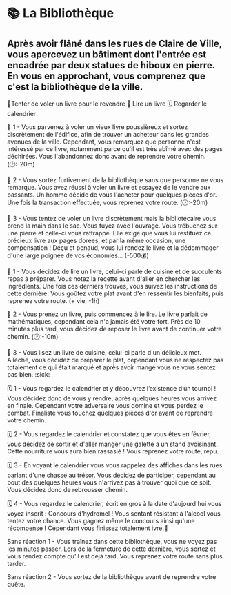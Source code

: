 # 📚 La Bibliothèque

## Après avoir flâné dans les rues de Claire de Ville, vous apercevez un bâtiment dont l'entrée est encadrée par deux statues de hiboux en pierre. En vous en approchant, vous comprenez que c'est la bibliothèque de la ville. 

📕Tenter de voler un livre pour le revendre
📖 Lire un livre
🗓️ Regarder le calendrier

📕 1 - Vous parvenez à voler un vieux livre poussièreux et sortez discrètement de l'édifice, afin de trouver un acheteur dans les grandes avenues de la ville. Cependant, vous remarquez que personne n'est intéressé par ce livre, notamment parce qu'il est très abîmé avec des pages déchirées. Vous l'abandonnez donc avant de reprendre votre chemin. (🕑:-20m)

📕 2 - Vous sortez furtivement de la bibliothèque sans que personne ne vous remarque. Vous avez réussi à voler un livre et essayez de le vendre aux passants. Un homme décide de vous l'acheter pour quelques pièces d'or. Une fois la transaction effectuée, vous reprenez votre route. (🕑:-20m)

📕 3 - Vous tentez de voler un livre discrètement mais la bibliotécaire vous prend la main dans le sac. Vous fuyez avec l'ouvrage. Vous trébuchez sur une pierre et celle-ci vous rattrappe. Elle exige que vous lui restituez ce précieux livre aux pages dorées, et par la même occasion, une compensation ! Déçu et penaud, vous lui rendez le livre et la dédommager d'une large poignée de vos économies... (-500💰)

📖 1 - Vous décidez de lire un livre, celui-ci parle de cuisine et de succulents repas à préparer. Vous notez la recette avant d'aller en chercher les ingrédients. Une fois ces derniers trouvés, vous suivez les instructions de cette dernière. Vous goûtez votre plat avant d'en ressentir les bienfaits, puis reprenez votre route.  (+ vie, -1h)

📖 2 - Vous prenez un livre, puis commencez à le lire. Le livre parlait de mathématiques, cependant cela n'a jamais été votre fort. Près de 10 minutes plus tard, vous décidez de reposer le livre avant de continuer votre chemin. (🕑:-10m)

📖 3 - Vous lisez un livre de cuisine, celui-ci parle d'un délicieux met. Alléché, vous décidez de préparer le plat, cependant vous ne respectez pas totalement ce qui était marqué et après avoir mangé vous ne vous sentez pas bien. :sick:

🗓️ 1 - Vous regardez le calendrier et y découvrez l’existence d’un tournoi ! Vous décidez donc de vous y rendre, après quelques heures vous arrivez en finale. Cependant votre adversaire vous domine et vous perdez le combat. Finaliste vous touchez quelques pièces d'or avant de reprendre votre chemin.

🗓️ 2 - Vous regardez le calendrier et constatez que vous êtes en février, vous décidez de sortir et d'aller manger une galette à un stand avoisinant. Cette nourriture vous aura bien rassasié ! Vous reprenez votre route, repu.

🗓️ 3 - En voyant le calendrier vous vous rappelez des affiches dans les rues parlant d'une chasse au trésor. Vous décidez de participer, cependant au bout des quelques heures vous n'arrivez pas à trouver quoi que ce soit. Vous décidez donc de rebrousser chemin.

🗓️ 4 - Vous regardez le calendrier, écrit en gros à la date d'aujourd'hui vous voyez inscrit : Concours d'hydromel ! Vous sentant résistant à l'alcool vous tentez votre chance. Vous gagnez même le concours ainsi qu'une récompense ! Cependant vous finissez totalement ivre.:zany_face:

Sans réaction 1 - Vous traînez dans cette bibliothèque, vous ne voyez pas les minutes passer. Lors de la fermeture de cette dernière, vous sortez et vous rendez compte qu'il est déjà tard. Vous reprenez votre route sans plus tarder.

Sans réaction 2 - Vous sortez de la bibliothèque avant de reprendre votre quête.
